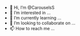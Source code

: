 - 👋 Hi, I’m @CarouselsS
- 👀 I’m interested in ...
- 🌱 I’m currently learning ...
- 💞️ I’m looking to collaborate on ...
- 📫 How to reach me ...

<!---
CarouselsS/CarouselsS is a ✨ special ✨ repository because its `README.md` (this file) appears on your GitHub profile.
You can click the Preview link to take a look at your changes.
--->
